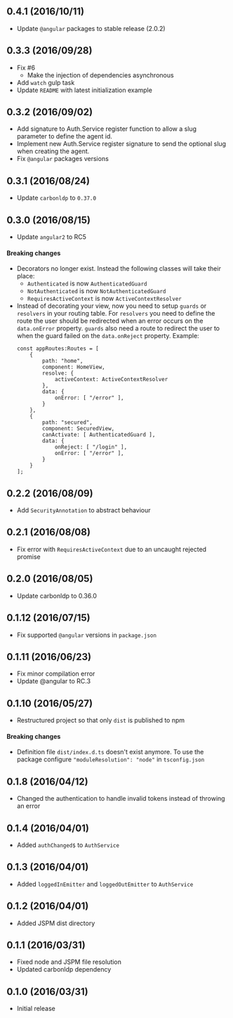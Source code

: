 ## 0.4.1 (2016/10/11)

- Update `@angular` packages to stable release (2.0.2)

## 0.3.3 (2016/09/28)

- Fix #6
    - Make the injection of dependencies asynchronous
- Add `watch` gulp task
- Update `README` with latest initialization example

## 0.3.2 (2016/09/02)

- Add signature to Auth.Service register function to allow a slug parameter to define the agent id.
- Implement new Auth.Service register signature to send the optional slug when creating the agent.
- Fix `@angular` packages versions

## 0.3.1 (2016/08/24)

- Update `carbonldp` to `0.37.0`

## 0.3.0 (2016/08/15)

- Update `angular2` to RC5

#### Breaking changes

- Decorators no longer exist. Instead the following classes will take their place:
    - `Authenticated` is now `AuthenticatedGuard`
    - `NotAuthenticated` is now `NotAuthenticatedGuard`
    - `RequiresActiveContext` is now `ActiveContextResolver`
- Instead of decorating your view, now you need to setup `guards` or `resolvers` in your routing table.
    For `resolvers` you need to define the route the user should be redirected when an error occurs on the `data.onError` property. `guards` also need a route to redirect the user to when the guard failed on the `data.onReject` property.
    Example:
    ```
    const appRoutes:Routes = [
        {
            path: "home",
            component: HomeView,
            resolve: {
                activeContext: ActiveContextResolver
            },
            data: {
                onError: [ "/error" ],
            }
        },
        {
            path: "secured",
            component: SecuredView,
            canActivate: [ AuthenticatedGuard ],
            data: {
                onReject: [ "/login" ],
                onError: [ "/error" ],
            }
        }
    ];
    ```

## 0.2.2 (2016/08/09)

- Add `SecurityAnnotation` to abstract behaviour

## 0.2.1 (2016/08/08)

- Fix error with `RequiresActiveContext` due to an uncaught rejected promise

## 0.2.0 (2016/08/05)

- Update carbonldp to 0.36.0

## 0.1.12 (2016/07/15)

- Fix supported `@angular` versions in `package.json`

## 0.1.11 (2016/06/23)

- Fix minor compilation error
- Update @angular to RC.3

## 0.1.10 (2016/05/27)

- Restructured project so that only `dist` is published to npm

#### Breaking changes

- Definition file `dist/index.d.ts` doesn't exist anymore. To use the package configure `"moduleResolution": "node"` in `tsconfig.json`

## 0.1.8 (2016/04/12)

- Changed the authentication to handle invalid tokens instead of throwing an error

## 0.1.4 (2016/04/01)

- Added `authChanged$` to `AuthService`

## 0.1.3 (2016/04/01)

- Added `loggedInEmitter` and `loggedOutEmitter` to `AuthService`

## 0.1.2 (2016/04/01)

- Added JSPM dist directory

## 0.1.1 (2016/03/31)

- Fixed node and JSPM file resolution
- Updated carbonldp dependency

## 0.1.0 (2016/03/31)

- Initial release
